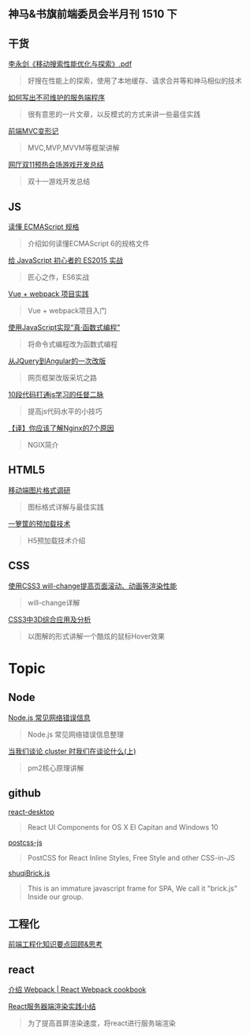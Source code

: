 神马&书旗前端委员会半月刊 1510 下
-----

## 干货

[李永剑《移动搜索性能优化与探索》.pdf](http://pan.baidu.com/s/1ypYZs)
>好搜在性能上的探索，使用了本地缓存、请求合并等和神马相似的技术

[如何写出不可维护的服务端程序](http://yanyiwu.com/work/2014/03/03/ru-he-xie-chu-bu-ke-wei-hu-de-fu-wu.html?hmsr=toutiao.io&utm_medium=toutiao.io&utm_source=toutiao.io)
>很有意思的一片文章，以反模式的方式来讲一些最佳实践

[前端MVC变形记](http://efe.baidu.com/blog/mvc-deformation/)
>MVC,MVP,MVVM等框架讲解

[网厅双11预热会场游戏开发总结](http://www.atatech.org/articles/44101/?frm=mail_daily&uid=117633)
>双十一游戏开发总结

## JS

[读懂 ECMAScript 规格](http://www.ruanyifeng.com/blog/2015/11/ecmascript-specification.html)
>介绍如何读懂ECMAScript 6的规格文件

[给 JavaScript 初心者的 ES2015 实战](http://gank.io/post/564151c1f1df1210001c9161)
>匠心之作，ES6实战


[Vue + webpack 项目实践](http://gold.xitu.io/entry/563f527060b262671e9427d2)
>Vue + webpack项目入门

[使用JavaScript实现“真·函数式编程”](http://jimliu.net/2015/10/21/real-functional-programming-in-javascript-1/)
>将命令式编程改为函数式编程

[从JQuery到Angular的一次改版](http://yalishizhude.github.io/2015/11/13/jquery2angular/)
>网页框架改版采坑之路

[10段代码打通js学习的任督二脉](http://yalishizhude.github.io/2015/10/25/10/)
>提高js代码水平的小技巧

[【译】你应该了解Nginx的7个原因](http://yalishizhude.github.io/2015/11/07/nginx-solutions/)
>NGIX简介

## HTML5

[移动端图片格式调研](http://blog.ibireme.com/2015/11/02/mobile_image_benchmark/)
>图标格式详解与最佳实践

[一箩筐的预加载技术](http://mp.weixin.qq.com/s?__biz=MjM5MTA1MjAxMQ==&mid=400246196&idx=1&sn=7bb93e13aba5177e096cbf760df913ef&scene=23&srcid=1106TLsAJO03AFtkHft98vxw#rd)
>H5预加载技术介绍

## CSS

[使用CSS3 will-change提高页面滚动、动画等渲染性能](http://www.zhangxinxu.com/wordpress/2015/11/css3-will-change-improve-paint/)
>will-change详解

[CSS3中3D综合应用及分析](http://web.jobbole.com/84220/)
>以图解的形式讲解一个酷炫的鼠标Hover效果

# Topic

## Node

[Node.js 常见网络错误信息](http://taobaofed.org/blog/2015/11/05/nodejs-errors/)
>Node.js 常见网络错误信息整理

[当我们谈论 cluster 时我们在谈论什么(上)](http://taobaofed.org/blog/2015/11/03/nodejs-cluster/)
>pm2核心原理讲解

## github

[react-desktop](https://github.com/gabrielbull/react-desktop)
>React UI Components for OS X El Capitan and Windows 10

[postcss-js](https://github.com/postcss/postcss-js)
>PostCSS for React Inline Styles, Free Style and other CSS-in-JS

[shuqiBrick.js](https://github.com/shizitou/shuqiBrick.js)
>This is an immature javascript frame for SPA, We call it "brick.js" Inside our group.

## 工程化

[前端工程化知识要点回顾&思考](http://segmentfault.com/a/1190000003992812)

## react

[介绍 Webpack | React Webpack cookbook](https://fakefish.github.io/react-webpack-cookbook/Introduction-to-Webpack.html)


[React服务器端渲染实践小结](http://www.alloyteam.com/2015/10/8783/)
>为了提高首屏渲染速度，将react进行服务端渲染


